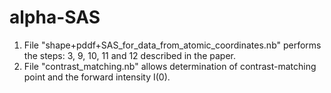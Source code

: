 # alpha-SAS
1. File "shape+pddf+SAS_for_data_from_atomic_coordinates.nb" performs the steps: 3, 9, 10, 11 and 12 described in the paper.
2. File "contrast_matching.nb" allows determination of contrast-matching point and the forward intensity I(0).
